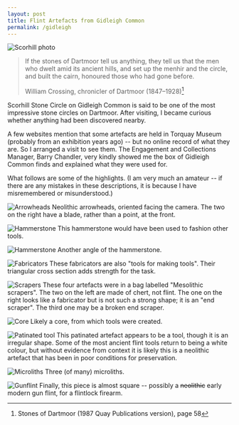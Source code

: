 ```yaml
---
layout: post
title: Flint Artefacts from Gidleigh Common
permalink: /gidleigh
---
```


![Scorhill photo](/assets/gidleigh/scorhill.jpeg)

> If the stones of Dartmoor tell us anything, they tell us that the men who dwelt amid its ancient hills, and set up the menhir and the circle, and built the cairn, honoured those who had gone before.
> 
> William Crossing, chronicler of Dartmoor (1847–1928)[^1]

Scorhill Stone Circle on Gidleigh Common is said to be one of the most impressive stone circles on Dartmoor. After visiting, I became curious whether anything had been discovered nearby.

A few websites mention that some artefacts are held in Torquay Museum (probably from an exhibition years ago) -- but no online record of what they are. So I arranged a visit to see them. The Engagement and Collections Manager, Barry Chandler, very kindly showed me the box of Gidleigh Common finds and explained what they were used for.

What follows are some of the highlights. (I am very much an amateur -- if there are any mistakes in these descriptions, it is because I have misremembered or misunderstood.)

![Arrowheads](/assets/gidleigh/arrowheads.jpeg)
Neolithic arrowheads, oriented facing the camera. The two on the right have a blade, rather than a point, at the front.

![Hammerstone](/assets/gidleigh/hammerstone1.jpeg)
This hammerstone would have been used to fashion other tools.

![Hammerstone](/assets/gidleigh/hammerstone2.jpeg)
Another angle of the hammerstone.

![Fabricators](/assets/gidleigh/fabricators.jpeg)
These fabricators are also "tools for making tools". Their triangular cross section adds strength for the task.

![Scrapers](/assets/gidleigh/scrapers.jpeg)
These four artefacts were in a bag labelled "Mesolithic scrapers". The two on the left are made of chert, not flint. The one on the right looks like a fabricator but is not such a strong shape; it is an "end scraper". The third one may be a broken end scraper.

![Core](/assets/gidleigh/core.jpeg)
Likely a core, from which tools were created.

![Patinated tool](/assets/gidleigh/tool.jpeg)
This patinated artefact appears to be a tool, though it is an irregular shape. Some of the most ancient flint tools return to being a white colour, but without evidence from context it is likely this is a neolithic artefact that has been in poor conditions for preservation.

![Microliths](/assets/gidleigh/microliths.jpeg)
Three (of many) microliths.

![Gunflint](/assets/gidleigh/gunflint.jpeg)
Finally, this piece is almost square -- possibly a ~~neolithic~~ early modern gun flint, for a flintlock firearm.

[^1]: Stones of Dartmoor (1987 Quay Publications version), page 58
